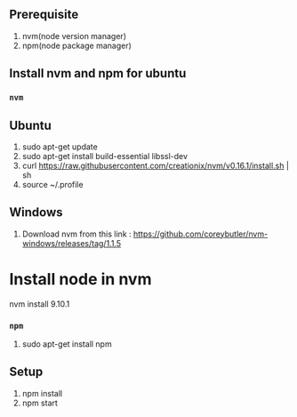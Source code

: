 ## Prerequisite

1. nvm(node version manager)
2. npm(node package manager)

## Install nvm and npm for ubuntu

### `nvm`

## Ubuntu
1. sudo apt-get update
2. sudo apt-get install build-essential libssl-dev
3. curl https://raw.githubusercontent.com/creationix/nvm/v0.16.1/install.sh | sh
4. source ~/.profile

## Windows
1. Download nvm from this link : https://github.com/coreybutler/nvm-windows/releases/tag/1.1.5 

# Install node in nvm
nvm install 9.10.1

### `npm`

1. sudo apt-get install npm

## Setup

1. npm install
2. npm start


